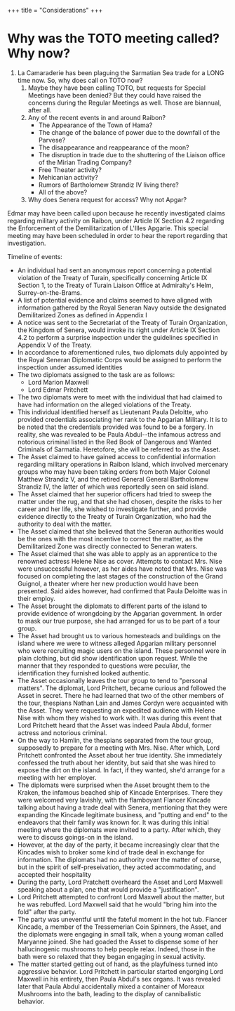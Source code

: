 +++
title = "Considerations"
+++

# Why was the TOTO meeting called? Why now?

1. La Camaraderie has been plaguing the Sarmatian Sea trade for a LONG time now.
   So, why does call on TOTO now?
   1. Maybe they have been calling TOTO, but requests for Special Meetings have
      been denied? But they could have raised the concerns during the Regular
      Meetings as well. Those are biannual, after all.
   2. Any of the recent events in and around Raibon?
      - The Appearance of the Town of Hama?
      - The change of the balance of power due to the downfall of the Parvese?
      - The disappearance and reappearance of the moon?
      - The disruption in trade due to the shuttering of the Liaison office of
        the Mirian Trading Company?
      - Free Theater activity?
      - Mehicanian activity?
      - Rumors of Bartholomew Strandiz IV living there?
      - All of the above?
   3. Why does Senera request for access? Why not Apgar?

Edmar may have been called upon because he recently investigated claims
regarding military activity on Raibon, under Article IX Section 4.2 regarding
the Enforcement of the Demilitarization of L'Illes Apgarie. This special meeting
may have been scheduled in order to hear the report regarding that
investigation.

Timeline of events:

- An individual had sent an anonymous report concerning a potential violation of
  the Treaty of Turain, specifically concerning Article IX Section 1, to the
  Treaty of Turain Liaison Office at Admiralty's Helm, Surrey-on-the-Brams.
- A list of potential evidence and claims seemed to have aligned with
  information gathered by the Royal Seneran Navy outside the designated
  Demilitarized Zones as defined in Appendix I
- A notice was sent to the Secretariat of the Treaty of Turain Organization, the
  Kingdom of Senera, would invoke its right under Article IX Section 4.2 to
  perform a surprise inspection under the guidelines specified in Appendix V of
  the Treaty.
- In accordance to aforementioned rules, two diplomats duly appointed by the
  Royal Seneran Diplomatic Corps would be assigned to perform the inspection
  under assumed identities
- The two diplomats assigned to the task are as follows:
  - Lord Marion Maxwell
  - Lord Edmar Pritchett
- The two diplomats were to meet with the individual that had claimed to have
  had information on the alleged violations of the Treaty.
- This individual identified herself as Lieutenant Paula Deloitte, who provided
  credentials associating her rank to the Apgarian Military. It is to be noted
  that the credentials provided was found to be a forgery. In reality, she was
  revealed to be Paula Abdul--the infamous actress and notorious criminal listed
  in the Red Book of Dangerous and Wanted Criminals of Sarmatia. Heretofore, she
  will be referred to as the Asset.
- The Asset claimed to have gained access to confidential information regarding
  military operations in Raibon Island, which involved mercenary groups who may
  have been taking orders from both Major Colonel Matthew Strandiz V, and the
  retired General General Bartholomew Strandiz IV, the latter of which was
  reportedly seen on said island.
- The Asset claimed that her superior officers had tried to sweep the matter
  under the rug, and that she had chosen, despite the risks to her career and
  her life, she wished to investigate further, and provide evidence directly to
  the Treaty of Turain Organization, who had the authority to deal with the
  matter.
- The Asset claimed that she believed that the Seneran authorities would be the
  ones with the most incentive to correct the matter, as the Demilitarized Zone
  was directly connected to Seneran waters.
- The Asset claimed that she was able to apply as an apprentice to the renowned
  actress Helene Nise as cover. Attempts to contact Mrs. Nise were unsuccessful
  however, as her aides have noted that Mrs. Nise was focused on completing the
  last stages of the construction of the Grand Guignol, a theater where her new
  production would have been presented. Said aides however, had confirmed that
  Paula Deloitte was in their employ.
- The Asset brought the diplomats to different parts of the island to provide
  evidence of wrongdoing by the Apgarian government. In order to mask our true
  purpose, she had arranged for us to be part of a tour group.
- The Asset had brought us to various homesteads and buildings on the island
  where we were to witness alleged Apgarian military personnel who were
  recruiting magic users on the island. These personnel were in plain clothing,
  but did show identification upon request. While the manner that they responded
  to questions were peculiar, the identification they furnished looked
  authentic.
- The Asset occasionally leaves the tour group to tend to "personal matters".
  The diplomat, Lord Pritchett, became curious and followed the Asset in secret.
  There he had learned that two of the other members of the tour, thespians
  Nathan Lain and James Cordyn were acquainted with the Asset. They were
  requesting an expedited audience with Helene Nise with whom they wished to
  work with. It was during this event that Lord Pritchett heard that the Asset
  was indeed Paula Abdul, former actress and notorious criminal.
- On the way to Hamlin, the thespians separated from the tour group, supposedly
  to prepare for a meeting with Mrs. Nise. After which, Lord Pritchett
  confronted the Asset about her true identity. She immediately confessed the
  truth about her identity, but said that she was hired to expose the dirt on
  the island. In fact, if they wanted, she'd arrange for a meeting with her
  employer.
- The diplomats were surprised when the Asset brought them to the Kraken, the
  infamous beached ship of Kincade Enterprises. There they were welcomed very
  lavishly, with the flamboyant Flancer Kincade talking about having a trade
  deal with Senera, mentioning that they were expanding the Kincade legitimate
  business, and "putting and end" to the endeavors that their family was known
  for. It was during this initial meeting where the diplomats were invited to a
  party. After which, they were to discuss goings-on in the island.
- However, at the day of the party, it became increasingly clear that the
  Kincades wish to broker some kind of trade deal in exchange for information.
  The diplomats had no authority over the matter of course, but in the spirit of
  self-preseivation, they acted accommodating, and accepted their hospitality
- During the party, Lord Pratchett overheard the Asset and Lord Maxwell speaking
  about a plan, one that would provide a "justification".
- Lord Pritchett attempted to confront Lord Maxwell about the matter, but he was
  rebuffed. Lord Maxwell said that he would "bring him into the fold" after the
  party.
- The party was uneventful until the fateful moment in the hot tub. Flancer
  Kincade, a member of the Tressemerian Coin Spinners, the Asset, and the
  diplomats were engaging in small talk, when a young woman called Maryanne
  joined. She had goaded the Asset to dispense some of her hallucinogenic
  mushrooms to help people relax. Indeed, those in the bath were so relaxed that
  they began engaging in sexual activity.
- The matter started getting out of hand, as the playfulness turned into
  aggressive behavior. Lord Pritchett in particular started engorging Lord
  Maxwell in his entirety, then Paula Abdul's sex organs. It was revealed later
  that Paula Abdul accidentally mixed a container of Moreaux Mushrooms into the
  bath, leading to the display of cannibalistic behavior.
